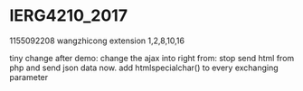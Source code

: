 # IERG4210_2017
1155092208 wangzhicong
extension 1,2,8,10,16

tiny change after demo:
change the ajax into right from: stop send html from php and send json data now.
add htmlspecialchar() to every exchanging parameter
